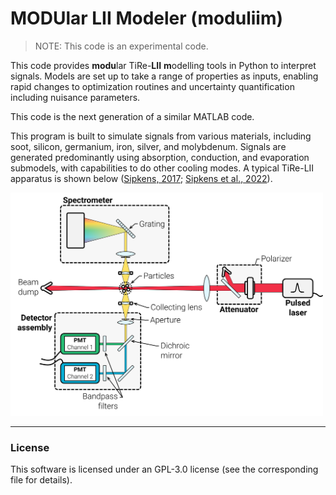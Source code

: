 
# MODUlar LII Modeler (moduliim)

> NOTE: This code is an experimental code.

This code provides **modu**lar TiRe-**LII** **m**odelling tools in Python to interpret signals. Models are set up to take a range of properties as inputs, enabling rapid changes to optimization routines and uncertainty quantification including nuisance parameters.

This code is the next generation of a similar MATLAB code. 

This program is built to simulate signals from various materials, including soot, silicon, germanium, iron, silver, and molybdenum. Signals are generated predominantly using absorption, conduction, and evaporation submodels, with capabilities to do other cooling modes. A typical TiRe-LII apparatus is shown below ([Sipkens, 2017][SipkensThesis]; [Sipkens et al., 2022][SipkensReview]). 

<p align="left">
  <img width="500" src="docs/tirelii_schematic.svg">
</p>


-----------------------------------

### License

This software is licensed under an GPL-3.0 license (see the corresponding file for details).


[SipkensThesis]:https://uwspace.uwaterloo.ca/handle/10012/13860

[SipkensReview]:https://doi.org/10.1007/s00340-022-07769-z